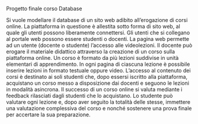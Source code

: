 Progetto finale corso Database

Si vuole modellare il database di un sito web adibito all’erogazione di corsi online. La
piattaforma in questione è allestita sotto forma di sito web, al quale gli utenti possono
liberamente connettersi. Gli utenti che si collegano al portale web possono essere studenti o
docenti. La pagina web permette ad un utente (docente o studente) l’accesso alle videolezioni.
Il docente può erogare il materiale didattico attraverso la creazione di un corso sulla
piattaforma online. Un corso è formato da più lezioni suddivise in unità elementari di
apprendimento. In ogni pagina di ciascuna lezione è possibile inserire lezioni in formato
testuale oppure video. L’accesso al contenuto dei corsi è destinato ai soli studenti che, dopo
essersi iscritto alla piattaforma, acquistano un corso messo a disposizione dai docenti e
seguono le lezioni in modalità asincrona. Il successo di un corso online si valuta mediante i
feedback rilasciati dagli studenti che lo acquistano. Lo studente può valutare ogni lezione e,
dopo aver seguito la totalità delle stesse, immettere una valutazione complessiva del corso e
nonché sostenere una prova finale per accertare la sua preparazione.

